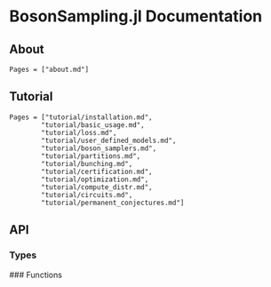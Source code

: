 # BosonSampling.jl Documentation

## About

```@contents
Pages = ["about.md"]
```

## Tutorial

```@contents
Pages = ["tutorial/installation.md",
        "tutorial/basic_usage.md",
        "tutorial/loss.md",
        "tutorial/user_defined_models.md",
        "tutorial/boson_samplers.md",
        "tutorial/partitions.md",
        "tutorial/bunching.md",
        "tutorial/certification.md",
        "tutorial/optimization.md",
        "tutorial/compute_distr.md",
        "tutorial/circuits.md",
        "tutorial/permanent_conjectures.md"]
```

## API

### Types
### Functions
